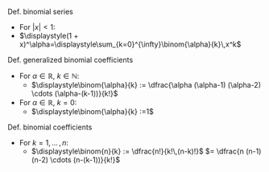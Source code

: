
Def. binomial series
- For $|x|<1$:
- $\displaystyle(1 + x)^\alpha=\displaystyle\sum_{k=0}^{\infty}\binom{\alpha}{k}\,x^k$

Def. generalized binomial coefficients
- For $\alpha\in\mathbb{R}$, $k\in\mathbb{N}$:
	- $\displaystyle\binom{\alpha}{k} := \dfrac{\alpha (\alpha-1) (\alpha-2) \cdots (\alpha-(k-1))}{k!}$
- For $\alpha\in\mathbb{R}$, $k=0$:
	- $\displaystyle\binom{\alpha}{k} :=1$


Def. binomial coefficients
- For $k=1,\,...\,,n$:
	- $\displaystyle\binom{n}{k} := \dfrac{n!}{k!\,(n-k)!}$
		   $= \dfrac{n (n-1) (n-2) \cdots (n-(k-1))}{k!}$